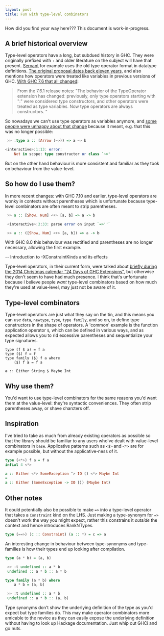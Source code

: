 ```yaml
---
layout: post
title: Fun with type-level combinators
---
```


How did you find your way here??? This document is work-in-progress.

## A brief historical overview

Type-level operators have a long, but subdued history in GHC. They were originally prefixed with `:` and older literature on the subject will have that present. [Servant](http://www.arow.info/blog/posts/2015-07-10-servant-intro.html) for example uses the old type operator format in datatype definitions. [The original proposal dates back eleven years](https://prime.haskell.org/wiki/InfixTypeConstructors), and also mentions how operators were treated like variables in previous versions of GHC. [With GHC 7.6 that all changed](https://ghc.haskell.org/trac/ghc/ticket/1930):

> From the 7.6.1 release notes: "The behavior of the TypeOperator extension has changed: previously, only type operators starting with ":" were considered type constructors, and other operators were treated as type variables. Now type operators are always constructors. "

So nowadays we can't use type operators as variables anymore, and [some people were unhappy about that change](http://haskell.1045720.n5.nabble.com/Type-operators-in-GHC-td5154978.html) because it meant, e.g. that this was no longer possible:

```haskell
 >> :type a :: (Arrow (~>)) => a ~> b

<interactive>:1:13: error:
    Not in scope: type constructor or class `~>'
```

But on the other hand behaviour is more consistent and familiar as they took on behaviour from the value-level.

## So how do I use them?





In more recent changes: with GHC 7.10 and earlier, type-level operators are wonky in contexts without parentheses which is unfortunate because type-level combinators are often meant to strip parentheses.

```haskell
 >> a :: [Show, Num] <+> [a, b] => a -> b

 <interactive>:3:33: parse error on input `=>''`

 >> a :: ([Show, Num] <+> [a, b]) => a -> b
```

With GHC 8.0 this behaviour was rectified and parentheses are no longer necessary, allowing the first example.

-- Introduction to -XConstraintKinds and its effects



Type-level operators, in their current form, were talked about [briefly during the 2014 Christmas calendar "24 Days of GHC Extensions"](https://ocharles.org.uk/blog/posts/2014-12-08-type-operators.html), but otherwise they don't seem to have had much presence. I think that's unfortunate because I believe people *want* type-level combinators based on how much they're used at value-level, may just not be aware of it.

## Type-level combinators

Type-level operators are just what they say on the tin, and this means you can use `data`, `newtype`, `type`, `type family`, and so on, to define type constructors in the shape of operators. A 'common' example is the function application operator `$`, which can be defined in various ways, and as expected allows you to rid excessive parentheses and sequentialize your type signatures.

```
type (f $ a) = f a
type ($) f = f
type family ($) f a where
    ($) f a = f a

a :: Either String $ Maybe Int
```

## Why use them?

You'd want to use type-level combinators for the same reasons you'd want them at the value-level: they're syntactic conveniences. They often strip parentheses away, or shave charcters off.

## Inspiration

I've tried to take as much from already existing operators as possible so that the library should be familiar to any users who've dealt with value-level combinators in `base`. Applicative patterns such as `<$>` and `<*>` are for example possible, but without the applicative-ness of it.

```haskell
type (<*>) f a = f a
infixl 4 <*>

a :: Either <*> SomeException ^> IO () <*> Maybe Int
=
a :: Either (SomeException -> IO ()) (Maybe Int)
```

## Other notes

It could potentially also be possible to make `=>` into a type-level operator that takes a `Constraint` kind on the LHS. Just making a type-synonym for `=>` doesn't work the way you might expect, rather this constrains it *outside* the context and hence introduces RankNTypes.

```haskell
type (==>) (c :: Constraint) (a :: *) = c => a
```

An interesting change in behaviour between type-synonyms and type-families is how their types end up looking after compilation.

```haskell
type (a * b) = (a, b)

 >> :t undefined :: a * b
 undefined :: a * b :: a * b

type family (a * b) where
    a * b = (a, b)

 >> :t undefined :: a * b
 undefined :: a * b :: (a, b)
```

Type synonyms don't show the underlying definition of the type as you'd expect but type families do. This may make operator combinators more amicable to the novice as they can easily expose the underlying definition without having to look up Hackage documentation. Just whip out GHCi and go nuts.

